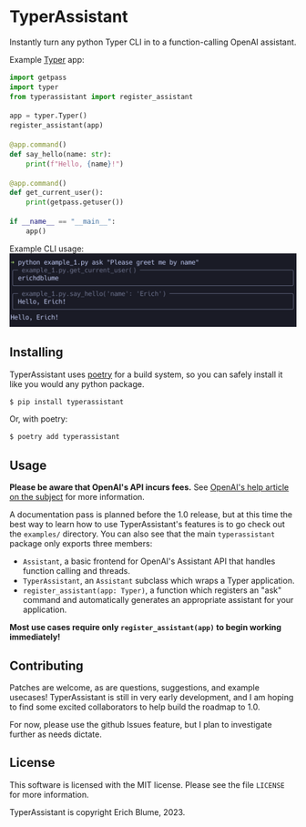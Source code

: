 # TyperAssistant
Instantly turn any python Typer CLI in to a function-calling OpenAI assistant.

Example [Typer](https://typer.tiangolo.com/) app:
```python
import getpass
import typer
from typerassistant import register_assistant

app = typer.Typer()
register_assistant(app)

@app.command()
def say_hello(name: str):
    print(f"Hello, {name}!")

@app.command()
def get_current_user():
    print(getpass.getuser())

if __name__ == "__main__":
    app()
```

Example CLI usage:
![python example_1.py ask "Please greet me by my name"](examples/example_1.png)


## Installing

TyperAssistant uses [poetry](https://python-poetry.org/) for a build system, so you can
safely install it like you would any python package.


```bash
$ pip install typerassistant
```

Or, with poetry:

```bash
$ poetry add typerassistant
```

## Usage

**Please be aware that OpenAI's API incurs fees.** See [OpenAI's help article on the
subject](https://help.openai.com/en/articles/8550641-assistants-api#h_061c53c67a) for more information.

A documentation pass is planned before the 1.0 release, but at this time the best way to learn how to use
TyperAssistant's features is to go check out the `examples/` directory. You can also see that the main `typerassistant`
package only exports three members:

* `Assistant`, a basic frontend for OpenAI's Assistant API that handles function calling and threads.
* `TyperAssistant`, an `Assistant` subclass which wraps a Typer application.
* `register_assistant(app: Typer)`, a function which registers an "ask" command and automatically generates an
    appropriate assistant for your application.

**Most use cases require only `register_assistant(app)` to begin working immediately!**

## Contributing

Patches are welcome, as are questions, suggestions, and example usecases! TyperAssistant is still in very early development, and I
am hoping to find some excited collaborators to help build the roadmap to 1.0.

For now, please use the github Issues feature, but I plan to investigate further as needs dictate.

## License

This software is licensed with the MIT license. Please see the file `LICENSE` for more information.

TyperAssistant is copyright Erich Blume, 2023.
